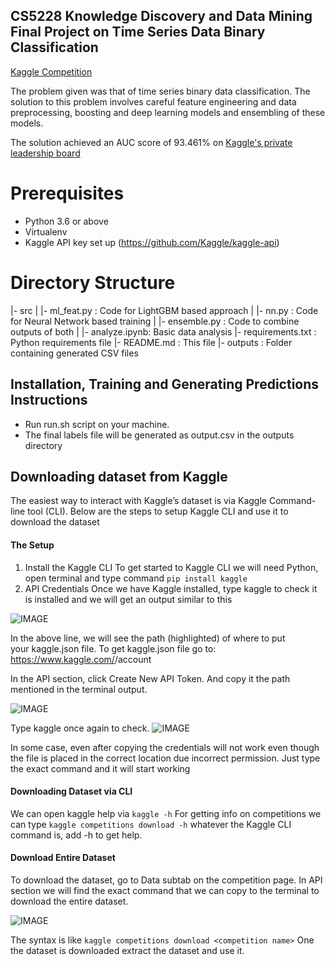 ## CS5228 Knowledge Discovery and Data Mining Final Project on Time Series Data Binary Classification 
[Kaggle Competition](https://www.kaggle.com/c/1910-cs5228-knowledge-discovery-and-data-mining/)

The problem given was that of time series binary data classification. The solution to this problem involves careful feature engineering and data preprocessing, boosting and deep learning models and ensembling of these models. 

The solution achieved an AUC score of 93.461% on [Kaggle's private leadership board](https://www.kaggle.com/c/1910-cs5228-knowledge-discovery-and-data-mining/leaderboard)

# Prerequisites
- Python 3.6 or above
- Virtualenv
- Kaggle API key set up (https://github.com/Kaggle/kaggle-api)

# Directory Structure
|- src
|   |- ml_feat.py   : Code for LightGBM based approach
|   |- nn.py        : Code for Neural Network based training
|   |- ensemble.py  : Code to combine outputs of both
|   |- analyze.ipynb: Basic data analysis
|- requirements.txt : Python requirements file
|- README.md        : This file
|- outputs          : Folder containing generated CSV files

## Installation, Training and Generating Predictions Instructions
- Run run.sh script on your machine.
- The final labels file will be generated as output.csv in the outputs directory

## Downloading dataset from Kaggle
The easiest way to interact with Kaggle’s dataset is via Kaggle Command-line tool (CLI). Below are the steps to setup Kaggle CLI and use it to download the dataset

#### The Setup 
1. Install the Kaggle CLI
To get started to Kaggle CLI we will need Python, open terminal and type command ``pip install kaggle``
2. API Credentials
Once we have Kaggle installed, type kaggle to check it is installed and we will get an output similar to this

![IMAGE](https://nndl.s3.amazonaws.com/1.png)

In the above line, we will see the path (highlighted) of where to put your kaggle.json file.
To get kaggle.json file go to:
https://www.kaggle.com/<username>/account

In the API section, click Create New API Token. And copy it the path mentioned in the terminal output.

![IMAGE](https://nndl.s3.amazonaws.com/2.png)

Type kaggle once again to check.
![IMAGE](https://nndl.s3.amazonaws.com/3.png)

In some case, even after copying the credentials will not work even though the file is placed in the correct location due incorrect permission. Just type the exact command and it will start working

#### Downloading Dataset via CLI

We can open kaggle help via `kaggle -h`
For getting info on competitions we can type `kaggle competitions download -h`
whatever the Kaggle CLI command is, add -h to get help.

#### Download Entire Dataset
To download the dataset, go to Data subtab on the competition page. In API section we will find the exact command that we can copy to the terminal to download the entire dataset.

![IMAGE](https://nndl.s3.amazonaws.com/4.png)

The syntax is like `kaggle competitions download <competition name>`
One the dataset is downloaded extract the dataset and use it.
